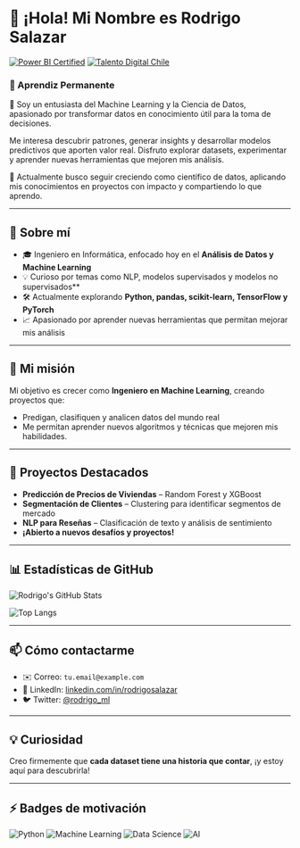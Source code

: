 # 👋 ¡Hola! Mi Nombre es Rodrigo Salazar
[![Power BI Certified](https://img.shields.io/badge/Certificaci%C3%B3n%20-Chile?logoColor=black&label=POWER%20BI&labelColor=yellow&color=gray
)](https://learn.microsoft.com/api/credentials/share/es-es/Rodrigo-4233/B563006D3FC65B06?sharingId=DFD33DFDD0C3E4A3)
[![Talento Digital Chile](https://img.shields.io/badge/Certificaci%C3%B3n%20-Chile?logoColor=green&label=TALENTO%20DIGITAL%20PARA%20CHILE&labelColor=pink&color=gray)](https://www.acreditta.com/credential/99483c7a-8065-4e50-9328-df9a1884c88a)



### 🌱 Aprendiz Permanente  

👋 Soy un entusiasta del Machine Learning y la Ciencia de Datos, apasionado por transformar datos en conocimiento útil para la toma de decisiones.

Me interesa descubrir patrones, generar insights y desarrollar modelos predictivos que aporten valor real. Disfruto explorar datasets, experimentar y aprender nuevas herramientas que mejoren mis análisis.

🚀 Actualmente busco seguir creciendo como científico de datos, aplicando mis conocimientos en proyectos con impacto y compartiendo lo que aprendo.

---

## 🚀 Sobre mí
- 🎓 Ingeniero en Informática, enfocado hoy en el **Análisis de Datos y Machine Learning**  
- 💡 Curioso por temas como NLP, modelos supervisados y modelos no supervisados**  
- 🛠 Actualmente explorando **Python, pandas, scikit-learn, TensorFlow y PyTorch**  
- 📈 Apasionado por aprender nuevas herramientas que permitan mejorar mis análisis  

---

## 🌟 Mi misión
Mi objetivo es crecer como **Ingeniero en Machine Learning**, creando proyectos que:  
- Predigan, clasifiquen y analicen datos del mundo real  
- Me permitan aprender nuevos algoritmos y técnicas  que mejoren mis habilidades.

---

## 📂 Proyectos Destacados
- **Predicción de Precios de Viviendas** – Random Forest y XGBoost  
- **Segmentación de Clientes** – Clustering para identificar segmentos de mercado  
- **NLP para Reseñas** – Clasificación de texto y análisis de sentimiento  
- **¡Abierto a nuevos desafíos y proyectos!**  

---

## 📊 Estadísticas de GitHub

![Rodrigo's GitHub Stats](https://github-readme-stats.vercel.app/api?username=rg-salazar&show_icons=true&theme=tokyonight&count_private=true)

![Top Langs](https://github-readme-stats.vercel.app/api/top-langs/?username=rg-salazar&layout=compact&theme=tokyonight)

---

## 📫 Cómo contactarme
- ✉️ Correo: `tu.email@example.com`  
- 🔗 LinkedIn: [linkedin.com/in/rodrigosalazar](https://linkedin.com/in/rodrigosalazar)  
- 🐦 Twitter: [@rodrigo_ml](https://twitter.com/rodrigo_ml)  

---

## 💡 Curiosidad
Creo firmemente que **cada dataset tiene una historia que contar**, ¡y estoy aquí para descubrirla!  

---

## ⚡ Badges de motivación

![Python](https://img.shields.io/badge/Python-3776AB?style=for-the-badge&logo=python&logoColor=white) 
![Machine Learning](https://img.shields.io/badge/Machine_Learning-F7DF1E?style=for-the-badge&logo=TensorFlow&logoColor=white) 
![Data Science](https://img.shields.io/badge/Data_Science-FF6F61?style=for-the-badge&logo=Apache%20Spark&logoColor=white)
![AI](https://img.shields.io/badge/Artificial_Intelligence-4B0082?style=for-the-badge&logo=opencv&logoColor=white)


